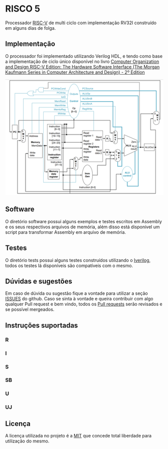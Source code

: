 # RISCO 5

Processador [RISC-V](https://riscv.org/) de multi ciclo com implementação RV32I construído em alguns dias de folga.

## Implementação

O processador foi implementado utilizando Verilog HDL, e tendo como base a implementação de ciclo único disponível no livro [Computer Organization and Design RISC-V Edition: The Hardware Software Interface (The Morgan Kaufmann Series in Computer Architecture and Design) - 2º Edition](https://www.amazon.com/Computer-Organization-Design-RISC-V-Architecture/dp/0128203315)

![Esquematico do processador](docs/imgs/esquematico.png)

## Software

O diretório software possui alguns exemplos e testes escritos em Assembly e os seus respectivos arquivos de memória, além disso está disponível um script para transformar Assembly em arquivo de memória.

## Testes

O diretório tests possui alguns testes construídos utilizando o [Iverilog](https://steveicarus.github.io/iverilog/), todos os testes lá disponíveis são compatíveis com o mesmo.

## Dúvidas e sugestões

Em caso de dúvida ou sugestão fique a vontade para utilizar a seção [ISSUES](https://github.com/JN513/Risco-5/issues) do github. Caso se sinta à vontade e queira contribuir com algo qualquer Pull request e bem vindo, todos os [Pull requests](https://github.com/JN513/Risco-5/pulls) serão revisados e se possível mergeados.

## Instruções suportadas

### R

### I

### S

### SB

### U

### UJ

## Licença

A licença utilizada no projeto é a [MIT](https://opensource.org/license/mit/) que concede total liberdade para utilização do mesmo.
